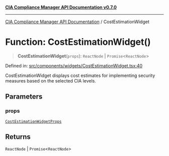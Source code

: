 [**CIA Compliance Manager API Documentation v0.7.0**](../README.md)

***

[CIA Compliance Manager API Documentation](../globals.md) / CostEstimationWidget

# Function: CostEstimationWidget()

> **CostEstimationWidget**(`props`): `ReactNode` \| `Promise`\<`ReactNode`\>

Defined in: [src/components/widgets/CostEstimationWidget.tsx:40](https://github.com/Hack23/cia-compliance-manager/blob/main/src/components/widgets/CostEstimationWidget.tsx#L40)

CostEstimationWidget displays cost estimates for implementing security measures
based on the selected CIA levels.

## Parameters

### props

[`CostEstimationWidgetProps`](../interfaces/CostEstimationWidgetProps.md)

## Returns

`ReactNode` \| `Promise`\<`ReactNode`\>
